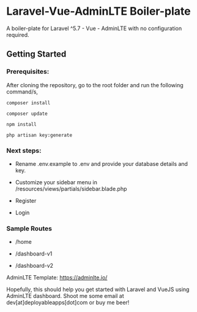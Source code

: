 # Laravel-Vue-AdminLTE Boiler-plate

A boiler-plate for Laravel ^5.7 - Vue - AdminLTE with no configuration required.

## Getting Started

### Prerequisites:

After cloning the repository, go to the root folder and run the following command/s, 

```
composer install
```

```
composer update
```

```
npm install
```

```
php artisan key:generate
```

### Next steps:

* Rename .env.example to .env and provide your database details and key.

* Customize your sidebar menu in /resources/views/partials/sidebar.blade.php

* Register

* Login

### Sample Routes

* /home

* /dashboard-v1

* /dashboard-v2

AdminLTE Template: https://adminlte.io/

Hopefully, this should help you get started with Laravel and VueJS using AdminLTE dashboard. Shoot me some email at dev[at]deployableapps[dot]com or buy me beer!
